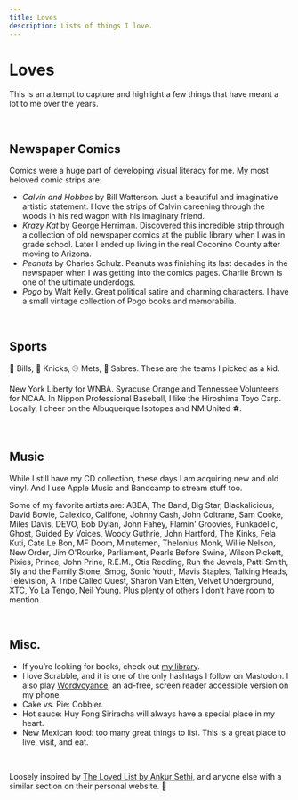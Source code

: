 ```yaml
---
title: Loves
description: Lists of things I love.
---
```


# Loves

This is an attempt to capture and highlight a few things that have meant a lot to me over the&nbsp;years.

&nbsp;

## Newspaper Comics

Comics were a huge part of developing visual literacy for me. My most beloved comic strips are:

- <i>Calvin and Hobbes</i> by Bill Watterson. Just a beautiful and imaginative artistic statement. I love the strips of Calvin careening through the woods in his red wagon with his imaginary friend.
- <i>Krazy Kat</i> by George Herriman. Discovered this incredible strip through a collection of old newspaper comics at the public library when I was in grade school. Later I ended up living in the real Coconino County after moving to Arizona.
- <i>Peanuts</i> by Charles Schulz. Peanuts was finishing its last decades in the newspaper when I was getting into the comics pages. Charlie Brown is one of the ultimate underdogs.
- <i>Pogo</i> by Walt Kelly. Great political satire and charming characters. I have a small vintage collection of Pogo books and memorabilia.

&nbsp;

## Sports

🏈 Bills, 🏀 Knicks, ⚾ Mets, 🏒 Sabres. These are the teams I picked as a kid.

New York Liberty for WNBA. Syracuse Orange and Tennessee Volunteers for NCAA. In Nippon Professional Baseball, I like the Hiroshima Toyo Carp. Locally, I cheer on the Albuquerque Isotopes and NM United ⚽.

&nbsp;

## Music

While I still have my CD collection, these days I am acquiring new and old vinyl. And I use Apple Music and Bandcamp to stream stuff too.

Some of my favorite artists are:
ABBA, The Band, Big Star, Blackalicious, David Bowie, Calexico, Califone, Johnny Cash, John Coltrane, Sam Cooke, Miles Davis, DEVO, Bob Dylan, John Fahey, Flamin' Groovies, Funkadelic, Ghost, Guided By Voices, Woody Guthrie, John Hartford, The Kinks, Fela Kuti, Cate Le Bon, MF Doom, Minutemen, Thelonius Monk, Willie Nelson, New Order, Jim O'Rourke, Parliament, Pearls Before Swine, Wilson Pickett, Pixies, Prince, John Prine, R.E.M., Otis Redding, Run the Jewels, Patti Smith, Sly and the Family Stone, Smog, Sonic Youth, Mavis Staples, Talking Heads, Television, A Tribe Called Quest, Sharon Van Etten, Velvet Underground, XTC, Yo La Tengo, Neil&nbsp;Young.
Plus plenty of others I don’t have room to mention.

&nbsp;

## Misc.

- If you’re looking for books, check out [my library](/library.html).
- I love Scrabble, and it is one of the only hashtags I follow on Mastodon. I also play [Wordvoyance](http://www.themisgames.com/wordvoyance/), an ad-free, screen reader accessible version on my phone.
- Cake vs. Pie: Cobbler.
- Hot sauce: Huy Fong Siriracha will always have a special place in my heart.
- New Mexican food: too many great things to list. This is a great place to live, visit, and eat.

&nbsp;

Loosely inspired by [The Loved List by Ankur Sethi](https://ankursethi.in/the-loved-list/), and anyone else with a similar section on their personal website. 💛